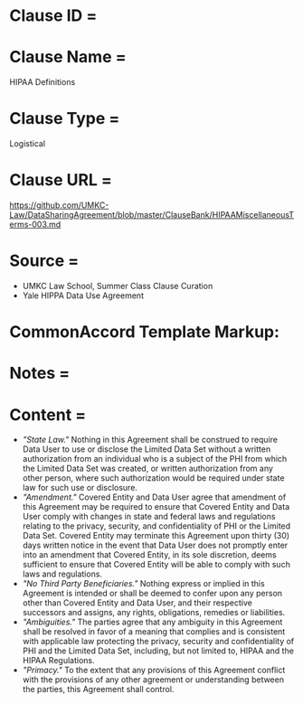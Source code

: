 # Clause ID = 


# Clause Name = 
HIPAA Definitions

# Clause Type =
Logistical

# Clause URL = 
https://github.com/UMKC-Law/DataSharingAgreement/blob/master/ClauseBank/HIPAAMiscellaneousTerms-003.md
# Source = 
* UMKC Law School, Summer Class Clause Curation
* Yale HIPPA Data Use Agreement
# CommonAccord Template Markup:   

# Notes = 

# Content = 
* *"State Law."* Nothing in this Agreement shall be construed to require Data User to use or disclose the Limited Data Set without a written authorization from an individual who is a subject of the PHI from which the Limited Data Set was created, or written authorization from any other person, where such authorization would be required under state law for such use or disclosure.
* *"Amendment."* Covered Entity and Data User agree that amendment of this Agreement may be required to ensure that Covered Entity and Data User comply with changes in state and federal laws and regulations relating to the privacy, security, and confidentiality of PHI or the Limited Data Set. Covered Entity may terminate this Agreement upon thirty (30) days written notice in the event that Data User does not promptly enter into an amendment that Covered Entity, in its sole discretion, deems sufficient to ensure that Covered Entity will be able to comply with such laws and regulations.
* *"No Third Party Beneficiaries."* Nothing express or implied in this Agreement is intended or shall be deemed to confer upon any person other than Covered Entity and Data User, and their respective successors and assigns, any rights, obligations, remedies or liabilities.
* *"Ambiguities."* The parties agree that any ambiguity in this Agreement shall be resolved in favor of a meaning that complies and is consistent with applicable law protecting the privacy, security and confidentiality of PHI and the Limited Data Set, including, but not limited to, HIPAA and the HIPAA Regulations.
* *"Primacy."* To the extent that any provisions of this Agreement conflict with the provisions of any other agreement or understanding between the parties, this Agreement shall control.
